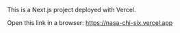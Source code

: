This is a Next.js project deployed with Vercel.

Open this link in a browser: https://nasa-chi-six.vercel.app

